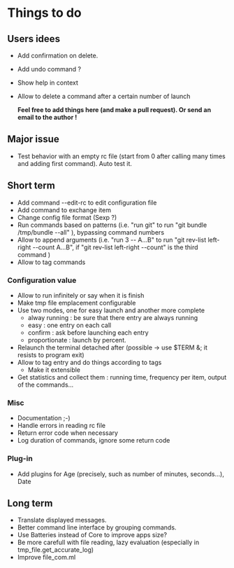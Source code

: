 # Things to do

## Users idees

 + Add confirmation on delete.
 + Add undo command ?
 + Show help in context
 + Allow to delete a command after a certain number of launch

    **Feel free to add things here (and make a pull request).
    Or send an email to the author !**

## Major issue
 + Test behavior with an empty rc file (start from 0 after calling many times
   and adding first command). Auto test it.

## Short term

 + Add command --edit-rc to edit configuration file
 + Add command to exchange item
 + Change config file format (Sexp ?)
 + Run commands based on patterns (i.e. "run git" to run "git bundle /tmp/bundle
   --all" ), bypassing command numbers
 + Allow to append arguments (i.e. "run 3 -- A...B" to run "git rev-list
   left-right --count A...B", if "git rev-list left-right --count" is the third
   command )
 + Allow to tag commands

### Configuration value
 + Allow to run infinitely or say when it is finish
 + Make tmp file emplacement configurable
 + Use two modes, one for easy launch and another more
   complete
    + alway running : be sure that there entry are always running
    + easy : one entry on each call
    + confirm : ask before launching each entry
    + proportionate : launch by percent.
 + Relaunch the terminal detached after (possible -> use $TERM &; it resists to
   program exit)
 + Allow to tag entry and do things according to tags
   + Make it extensible
 + Get statistics and collect them : running time, frequency per item, output of
   the commands...

### Misc
 + Documentation ;-)
 + Handle errors in reading rc file
 + Return error code when necessary
 + Log duration of commands, ignore some return code

### Plug-in
 + Add plugins for Age (precisely, such as number of minutes, seconds…), Date

## Long term
 + Translate displayed messages.
 + Better command line interface by grouping commands.
 + Use Batteries instead of Core to improve apps size?
 + Be more carefull with file reading, lazy evaluation (especially in
   tmp_file.get_accurate_log)
 + Improve file_com.ml

